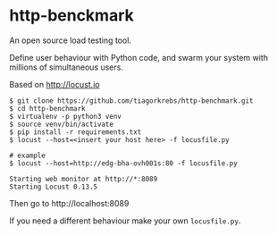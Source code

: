 # http-benckmark

An open source load testing tool.

Define user behaviour with Python code, and swarm your system with millions of simultaneous users.

Based on http://locust.io

```console
$ git clone https://github.com/tiagorkrebs/http-benchmark.git
$ cd http-benchmark
$ virtualenv -p python3 venv
$ source venv/bin/activate
$ pip install -r requirements.txt
$ locust --host=<insert your host here> -f locusfile.py

# example
$ locust --host=http://edg-bha-ovh001s:80 -f locusfile.py

Starting web monitor at http://*:8089
Starting Locust 0.13.5
```
Then go to http://localhost:8089

If you need a different behaviour make your own `locusfile.py`.
